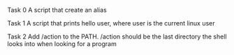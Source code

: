 Task 0
A script that create an alias

Task 1
A script that prints hello user, where user is the current linux user

Task 2
Add /action to the PATH. /action should be the last directory the shell looks into when looking for a program
